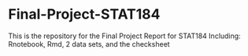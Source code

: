 # Final-Project-STAT184
This is the repository for the Final Project Report for STAT184
Including: Rnotebook, Rmd, 2 data sets, and the checksheet
